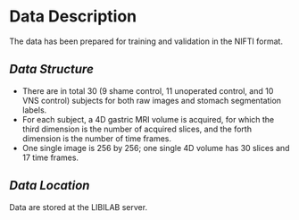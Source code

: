 # Data Description
The data has been prepared for training and validation in the NIFTI format.
## *Data Structure*
- There are in total 30 (9 shame control, 11 unoperated control, and 10 VNS control) subjects for both raw images and stomach segmentation labels. 
- For each subject, a 4D gastric MRI volume is acquired, for which the third dimension is the number of acquired slices, and the forth dimension is the number of time frames.
- One single image is 256 by 256; one single 4D volume has 30 slices and 17 time frames. 
## *Data Location*
Data are stored at the LIBILAB server.
